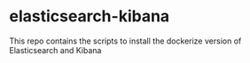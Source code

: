 # elasticsearch-kibana
This repo contains the scripts to install the dockerize version of Elasticsearch and Kibana
